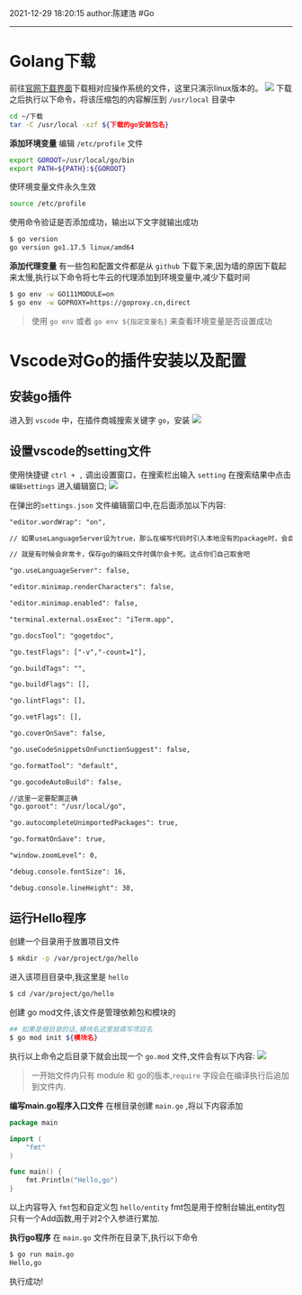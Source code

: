 2021-12-29
18:20:15
author:陈建浩
#Go

--- 

# Golang下载
前往[官网下载界面](https://golang.google.cn/dl/)下载相对应操作系统的文件，这里只演示linux版本的。
![](https://images-1306554305.cos.ap-guangzhou.myqcloud.com/2021-12-29_18-27.png)
下载之后执行以下命令，将该压缩包的内容解压到 `/usr/local` 目录中
```bash
cd ~/下载
tar -C /usr/local -xzf ${下载的go安装包名}
```

**添加环境变量**
编辑 `/etc/profile` 文件

```bash
export GOROOT=/usr/local/go/bin
export PATH=${PATH}:${GOROOT}
```

使环境变量文件永久生效
```bash
source /etc/profile
```

使用命令验证是否添加成功，输出以下文字就输出成功
```bash
$ go version
go version go1.17.5 linux/amd64
```

**添加代理变量**
有一些包和配置文件都是从 `github` 下载下来,因为墙的原因下载起来太慢,执行以下命令将七牛云的代理添加到环境变量中,减少下载时间
```bash
$ go env -w GO111MODULE=on 
$ go env -w GOPROXY=https://goproxy.cn,direct
```
> 使用 `go env` 或者 `go env ${指定变量名}` 来查看环境变量是否设置成功

# Vscode对Go的插件安装以及配置
## 安装go插件
进入到 `vscode` 中，在插件商城搜索关键字 `go`，安装
![](https://images-1306554305.cos.ap-guangzhou.myqcloud.com/2021-12-29_18-33.png)


## 设置vscode的setting文件
使用快捷键 `ctrl + ,` 调出设置窗口，在搜索栏出输入 `setting` 在搜索结果中点击 `编辑settings` 进入编辑窗口;
![](https://images-1306554305.cos.ap-guangzhou.myqcloud.com/2021-12-29_18-35.png)

在弹出的`settings.json` 文件编辑窗口中,在后面添加以下内容:
```xml
"editor.wordWrap": "on",

// 如果useLanguageServer设为true，那么在编写代码时引入本地没有的package时，会自动下载安装

// 就是有时候会非常卡，保存go的编码文件时偶尔会卡死。这点你们自己取舍吧

"go.useLanguageServer": false,

"editor.minimap.renderCharacters": false,

"editor.minimap.enabled": false,

"terminal.external.osxExec": "iTerm.app",

"go.docsTool": "gogetdoc",

"go.testFlags": ["-v","-count=1"],

"go.buildTags": "",

"go.buildFlags": [],

"go.lintFlags": [],

"go.vetFlags": [],

"go.coverOnSave": false,

"go.useCodeSnippetsOnFunctionSuggest": false,

"go.formatTool": "default",

"go.gocodeAutoBuild": false,

//这里一定要配置正确
"go.goroot": "/usr/local/go",

"go.autocompleteUnimportedPackages": true,

"go.formatOnSave": true,

"window.zoomLevel": 0,

"debug.console.fontSize": 16,

"debug.console.lineHeight": 30,
```



## 运行Hello程序
创建一个目录用于放置项目文件
```bash
$ mkdir -p /var/project/go/hello
```

进入该项目目录中,我这里是 `hello`
```bash
$ cd /var/project/go/hello
```

创建 go mod文件,该文件是管理依赖包和模块的
```bash
## 如果是根目录的话,模块名这里就填写项目名
$ go mod init ${模块名}
```

执行以上命令之后目录下就会出现一个 `go.mod` 文件,文件会有以下内容:
![](https://images-1306554305.cos.ap-guangzhou.myqcloud.com/2021-12-29_18-44.png)

> 一开始文件内只有 module 和 go的版本,`require` 字段会在编译执行后追加到文件内.

**编写main.go程序入口文件**
在根目录创建 `main.go` ,将以下内容添加
```go
package main

import (
	"fmt"
)

func main() {
	fmt.Println("Hello,go")
}
```
以上内容导入 `fmt`包和自定义包 `hello/entity`
fmt包是用于控制台输出,entity包只有一个Add函数,用于对2个入参进行累加.


**执行go程序**
在 `main.go` 文件所在目录下,执行以下命令
```bash
$ go run main.go
Hello,go
```

执行成功!